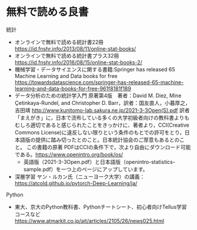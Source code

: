 # 無料で読める良書

統計
- オンラインで無料で読める統計書22冊 https://id.fnshr.info/2013/08/11/online-stat-books/
- オンラインで無料で読める統計書プラス32冊 https://id.fnshr.info/2016/08/15/online-stat-books-2/
- 機械学習・データサイエンスに関する書籍:Springer has released 65 Machine Learning and Data books for free https://towardsdatascience.com/springer-has-released-65-machine-learning-and-data-books-for-free-961f8181f189
- データ分析のための統計学入門 原著第4版　著者：David M. Diez, Mine Çetinkaya-Rundel, and Christopher D. Barr，訳者：国友直人，小暮厚之，吉田靖
http://www.kunitomo-lab.sakura.ne.jp/2021-3-3Open(S).pdf
訳者「まえがき」に，日本で流布している多くの大学初級者向けの教科書よりもむしろ適切であると感じられたことをきっかけに、著者より，CCI(Creative Commons License)に違反しない限りという条件のもとでの許可をとり，日本語版の提供に踏み切ったとのこと。日本統計協会のご厚意もあるとのこと。
この書籍の原著
PDFはCCIの条件下で，次より自由にダウンロード可能である。https://www.openintro.org/book/os/
	- 英語版（2021-3-3Open.pdf）と日本語版（openintro-statistics-sample.pdf）を一つ上のページにアップしています。
- 深層学習 ヤン・ルカン氏（ニューヨーク大学）の講義：https://atcold.github.io/pytorch-Deep-Learning/ja/

Python
- 東大、京大のPython教科書、Pythonチートシート、初心者向けTellus学習コースなど　https://www.atmarkit.co.jp/ait/articles/2105/26/news025.html